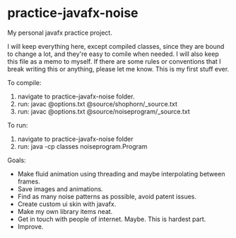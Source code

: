 # practice-javafx-noise
My personal javafx practice project.

I will keep everything here, except compiled classes, since they are bound to
change a lot, and they're easy to comile when needed. I will also keep this file
as a memo to myself. If there are some rules or conventions that I break writing
this or anything, please let me know. This is my first stuff ever.

To compile:
1. navigate to practice-javafx-noise folder.
2. run: javac @options.txt @source/shophorn/\_source.txt
3. run: javac @options.txt @source/noiseprogram/\_source.txt

To run:
1. navigate to practice-javafx-noise folder
2. run: java -cp classes noiseprogram.Program

Goals:
* Make fluid animation using threading and maybe interpolating between frames.
* Save images and animations.
* Find as many noise patterns as possible, avoid patent issues.
* Create custom ui skin with javafx.
* Make my own library items neat.
* Get in touch with people of internet. Maybe. This is hardest part.
* Improve.
